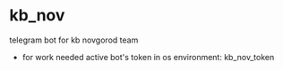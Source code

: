 # kb_nov

telegram bot for kb novgorod team

- for work needed active bot's token in os environment:
kb_nov_token